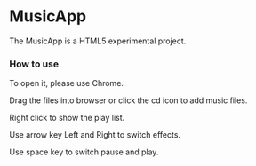 MusicApp
========
The MusicApp is a HTML5 experimental project.

<h3>How to use</h3>

To open it, please use Chrome.

Drag the files into browser or click the cd icon to add music files.

Right click to show the play list.

Use arrow key Left and Right to switch effects.

Use space key to switch pause and play.
